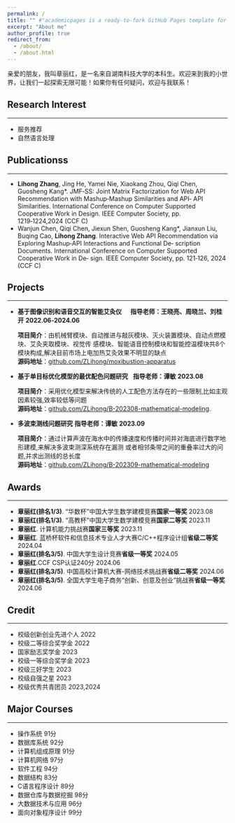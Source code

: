 ```yaml
---
permalink: /
title: "" #"academicpages is a ready-to-fork GitHub Pages template for academic personal websites"
excerpt: "About me"
author_profile: true
redirect_from: 
  - /about/
  - /about.html
---
```

亲爱的朋友，我叫章丽红，是一名来自湖南科技大学的本科生。欢迎来到我的小世界，让我们一起探索无限可能！如果你有任何疑问，欢迎与我联系！

## Research Interest
------
+ 服务推荐
+ 自然语言处理

## Publicationss
------
+ **Lihong Zhang**, Jing He, Yamei Nie, Xiaokang Zhou, Qiqi Chen, Guosheng Kang*. JMF‑SS: Joint
Matrix Factorization for Web API Recommendation with Mashup‑Mashup Similarities and API‑
API Similarities. International Conference on Computer Supported Cooperative Work in Design.
IEEE Computer Society, pp. 1219‑1224,2024  (CCF C)
+ Wanjun Chen, Qiqi Chen, Jiexun Shen, Guosheng Kang*, Jianxun Liu, Buqing Cao, **Lihong Zhang**.
Interactive Web API Recommendation via Exploring Mashup‑API Interactions and Functional De‑
scription Documents. International Conference on Computer Supported Cooperative Work in De‑
sign. IEEE Computer Society, pp. 121‑126, 2024  (CCF C)

## Projects
------
+ **基于图像识别和语音交互的智能艾灸仪**&nbsp;&nbsp;&nbsp;&nbsp; **指导老师：王晓亮、周晓兰、刘桂开** **2022.06‑2024.06**
  
  **项目简介**：由机械臂模块、自动推进与敲灰模块、灭火装置模块、自动点燃模块、艾灸夹取模块、视觉传
  感模块、智能语音控制模块和智能控温模块共8个模块构成,解决目前市场上电加热艾灸效果不明显的缺点
  <br>
  **源码地址**：[github.com/ZLihong/moxibustion-apparatus](https://github.com/ZLihong/moxibustion-apparatus)

+ **基于单目标优化模型的最优配色问题研究**&nbsp;&nbsp;&nbsp;**指导老师：谭敏**                  **2023.08**

  **项目简介**：采用优化模型来解决传统的人工配色方法存在的一些限制,比如主观因素较强,效率较低等问题
  <br>
  **源码地址**：[github.com/ZLihong/B-202308-mathematical-modeling](https://github.com/ZLihong/B-202308-mathematical-modeling).

+ **多波束测线问题研究**                    **指导老师：谭敏**                     **2023.09**
  
  **项目简介**：通过计算声波在海水中的传播速度和传播时间并对海底进行数字地形建模,来解决多波束测深系统存在漏测 
  或者相邻条带之间的重叠率过大的问题,并求出测线的总长度
  <br>
  **源码地址**：[github.com/ZLihong/B-202309-mathematical-modeling](https://github.com/ZLihong/B-202308-mathematical-modeling)
  
## Awards
------
+ **章丽红(排名1/3)**. “华数杯”中国大学生数学建模竞赛**国家一等奖** 2023.08
+ **章丽红(排名1/3)**. “高教杯”中国大学生数学建模竞赛**国家二等奖** 2023.11
+ **章丽红**. 计算机能力挑战赛**国家三等奖** 2023.11 
+ **章丽红**. 蓝桥杯软件和信息技术专业人才大赛C/C++程序设计组**省级二等奖** 2024.04
+ **章丽红(排名3/5)**. 中国大学生设计竞赛**省级一等奖** 2024.05
+ **章丽红**.CCF CSP认证240分 2024.06
+ **章丽红(排名3/5)**. 中国高校计算机大赛-网络技术挑战赛**省级二等奖** 2024.06    
+ **章丽红(排名3/5)**. 全国大学生电子商务“创新、创意及创业”挑战赛**省级一等奖** 2024.06

## Credit
------
+ 校级创新创业先进个人 2022
+ 校级二等综合奖学金 2022
+ 国家励志奖学金 2023
+ 校级一等综合奖学金 2023
+ 校级三好学生 2023
+ 校级自强之星 2023
+ 校级优秀共青团员 2023,2024

## Major Courses
------
+ 操作系统 91分
+ 数据库系统 92分
+ 计算机组成原理 91分
+ 计算机网络 97分
+ 软件工程 94分
+ 数据结构 83分
+ C语言程序设计 89分
+ 数据仓库与数据挖掘 98分
+ 大数据技术与应用 96分
+ 面向对象程序设计 99分
